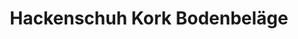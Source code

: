 ---
title: "Hackenschuh Kork Bodenbeläge"
url: /backnang/hackenschuh-kork-bodenbelaege/
shop: Fußböden
---